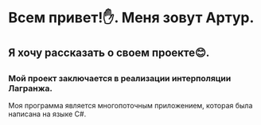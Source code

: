  # <h1> Всем привет!:raised_hand:. Меня зовут Артур.
 ## <h2> Я хочу рассказать о своем проекте:blush:.
## <h3> Мой проект заключается в реализации интерполяции Лагранжа.
Моя программа является многопоточным приложением, которая была написана на языке C#.
